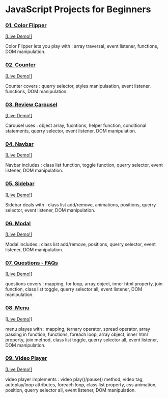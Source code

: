# JavaScript Projects for Beginners
<h3>
<a href="01_color_flipper/index.html">01. Color Flipper </a>
</h3> <a href="https://priyanshi1282.github.io/js_projects_beginner/01_color_flipper/index.html" target="_blank">[Live Demo!]</a>
<p>
Color Flipper lets you play with : array traversal, event listener, functions, DOM manipulation.
</p>

<h3>
<a href="02_counter/index.html">02. Counter </a>
</h3> <a href="https://priyanshi1282.github.io/js_projects_beginner/02_counter/index.html" target="_blank">[Live Demo!]</a>
<p>
Counter covers : querry selector, styles manipulaation, event listener, functions, DOM manipulation.
</p>

<h3>
<a href="03_review_carousel/index.html">03. Review Carousel </a>
</h3> <a href="https://priyanshi1282.github.io/js_projects_beginner/03_review_carousel/index.html" target="_blank">[Live Demo!]</a>
<p>
Carousel uses : object array, fucntions, helper function, conditional statements, querry selector, event listener, DOM manipulation.
</p>

<h3>
<a href="04_navbar/index.html">04. Navbar </a>
</h3> <a href="https://priyanshi1282.github.io/js_projects_beginner/04_navbar/index.html" target="_blank">[Live Demo!]</a>
<p>
Navbar includes : class list function, toggle function, querry selector, event listener, DOM manipulation.
</p>

<h3>
<a href="05_sidebar/index.html">05. Sidebar </a>
</h3> <a href="https://priyanshi1282.github.io/js_projects_beginner/05_sidebar/index.html" target="_blank">[Live Demo!]</a>
<p>
Sidebar deals with : class list add/remove, animations, positions, querry selector, event listener, DOM manipulation.
</p>

<h3>
<a href="06_modal/index.html">06. Modal </a>
</h3> <a href="https://priyanshi1282.github.io/js_projects_beginner/06_modal/index.html" target="_blank">[Live Demo!]</a>
<p>
Modal includes : class list add/remove, positions, querry selector, event listener, DOM manipulation.
</p>

<h3>
<a href="07_questions/index.html">07. Questions - FAQs </a>
</h3> <a href="https://priyanshi1282.github.io/js_projects_beginner/07_questions/index.html" target="_blank">[Live Demo!]</a>
<p>
questions covers : mapping, for loop, array object, inner html property, join function, class list toggle, querry selector all, event listener, DOM manipulation.
</p>

<h3>
<a href="08_menu/index.html">08. Menu </a>
</h3> <a href="https://priyanshi1282.github.io/js_projects_beginner/08_menu/index.html" target="_blank">[Live Demo!]</a>
<p>
menu playes with : mapping, ternary operator, spread operator, array passing in function, functions, foreach loop, array object, inner html property, join method, class list toggle, querry selector all, event listener, DOM manipulation.
</p>

<h3>
<a href="09_video_bg_player/index.html">09. Video Player </a>
</h3> <a href="https://priyanshi1282.github.io/js_projects_beginner/09_video_bg_player/index.html" target="_blank">[Live Demo!]</a>
<p>
video player implements : video play()/pause() method, video tag, autoplay/loop attributes, foreach loop, class list property, css animation, position, querry selector all, event listener, DOM manipulation.
</p>